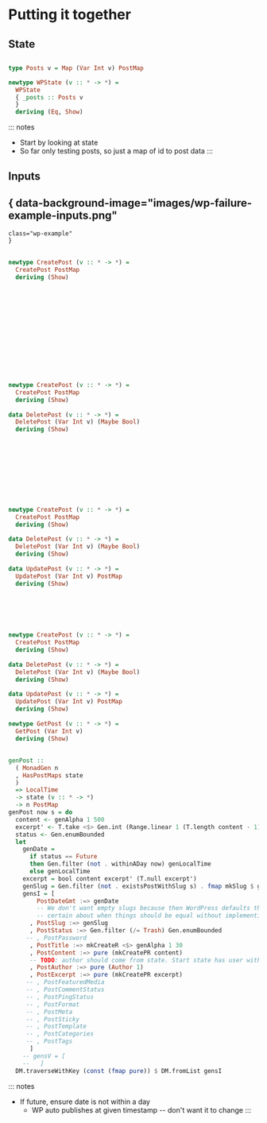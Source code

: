 # Putting it together

## State

##

```haskell
type Posts v = Map (Var Int v) PostMap

newtype WPState (v :: * -> *) =
  WPState
  { _posts :: Posts v
  }
  deriving (Eq, Show)
```

::: notes
- Start by looking at state
- So far only testing posts, so just a map of id to post data
:::

## Inputs

## { data-background-image="images/wp-failure-example-inputs.png"
    class="wp-example"
    }

##

```haskell
newtype CreatePost (v :: * -> *) =
  CreatePost PostMap
  deriving (Show)
  
  
  
  
  






 
```

##

```haskell
newtype CreatePost (v :: * -> *) =
  CreatePost PostMap
  deriving (Show)
  
data DeletePost (v :: * -> *) =
  DeletePost (Var Int v) (Maybe Bool)
  deriving (Show)
  
  
  
  
  


 
```

##

```haskell
newtype CreatePost (v :: * -> *) =
  CreatePost PostMap
  deriving (Show)
  
data DeletePost (v :: * -> *) =
  DeletePost (Var Int v) (Maybe Bool)
  deriving (Show)
  
data UpdatePost (v :: * -> *) =
  UpdatePost (Var Int v) PostMap
  deriving (Show)
  
  
  
  
```

##

```haskell
newtype CreatePost (v :: * -> *) =
  CreatePost PostMap
  deriving (Show)
  
data DeletePost (v :: * -> *) =
  DeletePost (Var Int v) (Maybe Bool)
  deriving (Show)
  
data UpdatePost (v :: * -> *) =
  UpdatePost (Var Int v) PostMap
  deriving (Show)
  
newtype GetPost (v :: * -> *) =
  GetPost (Var Int v)
  deriving (Show)
```

##

```haskell
genPost ::
  ( MonadGen n
  , HasPostMaps state
  )
  => LocalTime
  -> state (v :: * -> *)
  -> n PostMap
genPost now s = do
  content <- genAlpha 1 500
  excerpt' <- T.take <$> Gen.int (Range.linear 1 (T.length content - 1)) <*> pure content
  status <- Gen.enumBounded
  let
    genDate =
      if status == Future
      then Gen.filter (not . withinADay now) genLocalTime
      else genLocalTime
    excerpt = bool content excerpt' (T.null excerpt')
    genSlug = Gen.filter (not . existsPostWithSlug s) . fmap mkSlug $ genAlpha 1 300
    gensI = [
        PostDateGmt :=> genDate
        -- We don't want empty slugs because then WordPress defaults them and we can't be
        -- certain about when things should be equal without implementing their defaulting logic.
      , PostSlug :=> genSlug
      , PostStatus :=> Gen.filter (/= Trash) Gen.enumBounded
     -- , PostPassword
      , PostTitle :=> mkCreateR <$> genAlpha 1 30
      , PostContent :=> pure (mkCreatePR content)
      -- TODO: author should come from state. Start state has user with ID = 1.
      , PostAuthor :=> pure (Author 1)
      , PostExcerpt :=> pure (mkCreatePR excerpt)
     -- , PostFeaturedMedia
     -- , PostCommentStatus
     -- , PostPingStatus
     -- , PostFormat
     -- , PostMeta
     -- , PostSticky
     -- , PostTemplate
     -- , PostCategories
     -- , PostTags
      ]
    -- gensV = [
    --   ]
  DM.traverseWithKey (const (fmap pure)) $ DM.fromList gensI
```

::: notes
 - If future, ensure date is not within a day 
   + WP auto publishes at given timestamp -- don't want it to change
:::

